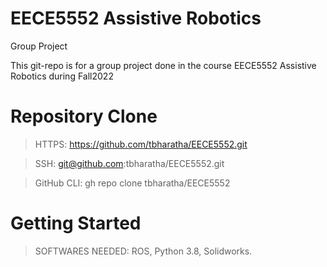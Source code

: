 
# EECE5552 Assistive Robotics

Group Project
</p>
This git-repo is for a group project done in the course EECE5552 Assistive Robotics during Fall2022

# Repository Clone

>HTTPS:
>https://github.com/tbharatha/EECE5552.git

>SSH:
>git@github.com:tbharatha/EECE5552.git

>GitHub CLI:
>gh repo clone tbharatha/EECE5552


# Getting Started 

>SOFTWARES NEEDED: 
>ROS,
>Python 3.8,
>Solidworks.
